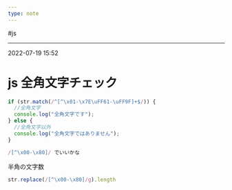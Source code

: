 ```yaml
---
type: note
---
```


#js

---
2022-07-19  15:52

# js 全角文字チェック

```js
if (str.match(/^[^\x01-\x7E\uFF61-\uFF9F]+$/)) {    
  //全角文字
  console.log("全角文字です");
} else {
  //全角文字以外
  console.log("全角文字ではありません");
}

/[^\x00-\x80]/ でいいかな

```


半角の文字数
```js
str.replace(/[^\x00-\x80]/g).length
```


